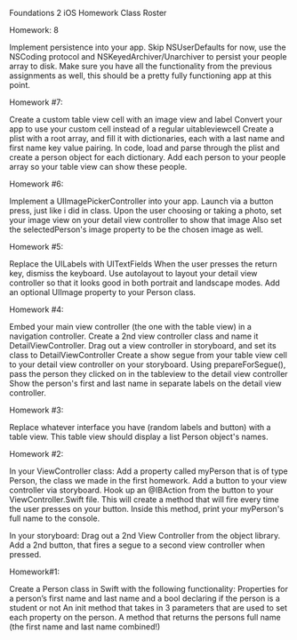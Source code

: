 Foundations 2 iOS Homework
Class Roster

Homework: 8

Implement persistence into your app. Skip NSUserDefaults for now, use the NSCoding protocol and NSKeyedArchiver/Unarchiver to persist your people array to disk. 
Make sure you have all the functionality from the previous assignments as well, this should be a pretty fully functioning app at this point.

Homework #7:

Create a custom table view cell with an image view and label
Convert your app to use your custom cell instead of a regular uitableviewcell
Create a plist with a root array, and fill it with dictionaries, each with a last name and first name key value pairing. In code, load and parse through the plist and create a person object for each dictionary. Add each person to your people array so your table view can show these people.

Homework #6:

Implement a UIImagePickerController into your app. Launch via a button press, just like i did in class.
Upon the user choosing or taking a photo, set your image view on your detail view controller to show that image
Also set the selectedPerson's image property to be the chosen image as well.

Homework #5:

Replace the UILabels with UITextFields
When the user presses the return key, dismiss the keyboard.
Use autolayout to layout your detail view controller so that it looks good in both portrait and landscape modes.
Add an optional UIImage property to your Person class.

Homework #4:

Embed your main view controller (the one with the table view) in a navigation controller.
Create a 2nd view controller class and name it DetailViewController.
Drag out a view controller in storyboard, and set its class to DetailViewController
Create a show segue from your table view cell to your detail view controller on your storyboard.
Using prepareForSegue(), pass the person they clicked on in the tableview to the detail view controller
Show the person's first and last name in separate labels on the detail view controller.

Homework #3:

Replace whatever interface you have (random labels and button) with a table view. This table view should display a list Person object's names.

Homework #2:

In your ViewController class:
Add a property called myPerson that is of type Person, the class we made in the first homework.
Add a button to your view controller via storyboard.
Hook up an @IBAction from the button to your ViewController.Swift file. This will create a method that will fire every time the user presses on your button.
Inside this method, print your myPerson's full name to the console.

In your storyboard:
Drag out a 2nd View Controller from the object library.
Add a 2nd button, that fires a segue to a second view controller when pressed.

Homework#1:

Create a Person class in Swift with the following functionality:
Properties for a person’s first name and last name and a bool declaring if the person is a student or not
An init method that takes in 3 parameters that are used to set each property on the person.
A method that returns the persons full name (the first name and last name combined!)